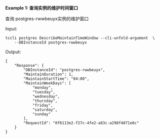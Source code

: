 **Example 1: 查询实例的维护时间窗口**

查询	postgres-rwwbeuyx实例的维护窗口

Input: 

```
tccli postgres DescribeMaintainTimeWindow --cli-unfold-argument  \
    --DBInstanceId postgres-rwwbeuyx
```

Output: 
```
{
    "Response": {
        "DBInstanceId": "postgres-rwwbeuyx",
        "MaintainDuration": 1,
        "MaintainStartTime": "04:00",
        "MaintainWeekDays": [
            "monday",
            "tuesday",
            "wednesday",
            "thursday",
            "friday",
            "saturday",
            "sunday"
        ],
        "RequestId": "0f6113e2-f27c-4fe2-a63c-a298f4071e6c"
    }
}
```

